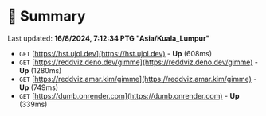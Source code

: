 # 📖 Summary
Last updated: **16/8/2024, 7:12:34 PTG "Asia/Kuala_Lumpur"**

- `GET` [https://hst.ujol.dev](https://hst.ujol.dev) - **Up** (608ms)
- `GET` [https://reddviz.deno.dev/gimme](https://reddviz.deno.dev/gimme) - **Up** (1280ms)
- `GET` [https://reddviz.amar.kim/gimme](https://reddviz.amar.kim/gimme) - **Up** (749ms)
- `GET` [https://dumb.onrender.com](https://dumb.onrender.com) - **Up** (339ms)

